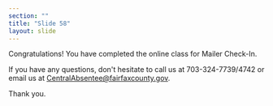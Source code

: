 ```yaml
---
section: ""
title: "Slide 58"
layout: slide
---
```


Congratulations! You have completed the online class for Mailer Check-In.

If you have any questions, don't hesitate to call us at 703-324-7739/4742 or email us at CentralAbsentee@fairfaxcounty.gov.

Thank you.